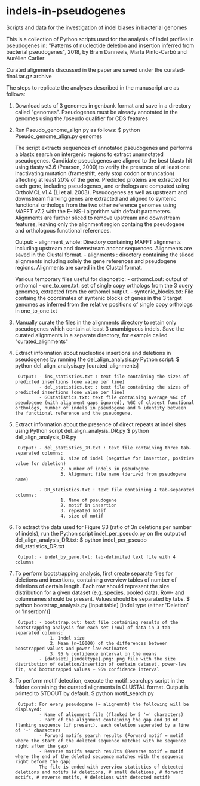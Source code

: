 # indels-in-pseudogenes
Scripts and data for the investigation of indel biases in bacterial genomes

This is a collection of Python scripts used for the analysis of indel profiles in pseudogenes in: 
"Patterns of nucleotide deletion and insertion inferred from bacterial pseudogenes", 2018, by Bram Danneels, Marta Pinto-Carbó and Aurélien Carlier

Curated alignments discussed in the paper are saved under the curated-final.tar.gz archive

The steps to replicate the analyses described in the manuscript are as follows:

1. Download sets of 3 genomes in genbank format and save in a directory called "genomes". Pseudogenes must be already annotated in the genomes using the /pseudo qualifier for CDS features
2. Run Pseudo_genome_align.py as follows:
    $ python Pseudo_genome_align.py genomes
    
    The script extracts sequences of annotated pseudogenes and performs a blastx search on intergenic regions to extract unannotated pseudogenes. Candidate pseudogenes are aligned to the best blastx hit using tfasty v3.6 (Pearson, 2000) to verify the presence of at least one inactivating mutation (frameshift, early stop codon or truncation) affecting at least 20% of the gene.
    Predicted proteins are extracted for each gene, including pseudogenes, and orthologs are computed using OrthoMCL v1.4 (Li et al. 2003). Pseudogenes as well as upstream and downstream flanking genes are extracted and aligned to syntenic functional orthologs from the two other reference genomes using MAFFT v7.2 with the E-INS-i algorithm with default parameters. Alignments are further sliced to remove upstream and downstream features, leaving only the alignment region containg the pseudogene and orthologous functional references. 
    
    Output: - alignment_whole: Directory containing MAFFT alignments including upstream and downstream anchor sequences. Alignments are saved in the Clustal format.
            - alignments : directory containing the sliced alignments including solely the gene references and pseudogene regions. Alignments are saved in the Clustal format.
    
    Various temporary files useful for diagnostic:
            - orthomcl.out: output of orthomcl
            - one_to_one.txt: set of single copy orthologs from the 3 query genomes, extracted from the orthomcl output.
            - syntenic_blocks.txt: File containg the coordinates of syntenic blocks of genes in the 3 target genomes as inferred from the relative positions of single copy orthologs in one_to_one.txt
            
3. Manually curate the files in the alignments directory to retain only pseudogenes which contain at least 3 unambiguous indels. Save the curated alignments in a separate directory, for example called "curated_alignments"

4. Extract information about nucleotide insertions and deletions in pseudogenes by running the del_align_analysis.py Python script:
        $ python del_align_analysis.py [curated_alignments]
        
        Output: - ins_statistics.txt : text file containing the sizes of predicted insertions (one value per line)
                - del_statistics.txt : text file containing the sizes of predicted insertions (one value per line)
                - GCstatistics.txt: text file containing average %GC of pseudogene (with alignment gaps ignored), %GC of closest functional orthologs, number of indels in pseudogene and % identity between the functional reference and the pseudogene.  
                
5. Extract information about the presence of direct repeats at indel sites using Python script del_align_analysis_DR.py
        $ python del_align_analysis_DR.py
        
        Output: - del_statistics_DR.txt : text file containing three tab-separated columns:
                        1. size of indel (negative for insertion, positive value for deletion)
                        2. number of indels in pseudogene
                        3. Alignment file name (derived from pseudogene name)
                        
                - DR_statistics.txt : text file containing 4 tab-separated columns:
                        1. Name of pseudogene
                        2. motif in insertion
                        3. repeated motif
                        4. size of motif

6. To extract the data used for Figure S3 (ratio of 3n deletions per number of indels), run the Python script indel_per_pseudo.py on the output of del_align_analysis_DR.txt:
    $ python indel_per_pseudo del_statistics_DR.txt
    
        Output: - indel_by_gene.txt: tab-delimited text file with 4 columns

7. To perform bootstrapping analysis, first create separate files for deletions and insertions, containing overview tables of number of deletions of certain length. Each row should represent the size distribution for a given dataset (e.g. species, pooled data). Row- and columnames should be present. Values should be separated by tabs.
	    $ python bootstrap_analysis.py [input table] [indel type (either 'Deletion' or 'Insertion')]
	
	    Output: - bootstrap.out: text file containing results of the bootstrapping analysis for each set (row) of data in 3 tab-separated columns:
				    1. Indel size
				    2. Mean (n=10000) of the differences between boostrapped values and power-law estimates
				    3. 95 % confidence interval on the means
				- [dataset]_[indeltype].png: png file with the size distribution of deletion/insertion of certain dataset, power-law fit, and bootstrapped values + 95% confidence interval

8. To perform motif detection, execute the motif_search.py script in the folder containing the curated alignments in CLUSTAL format. Output is printed to STDOUT by default.
	    $ python motif_search.py
	
	    Output: For every pseudogene (= alignemnt) the following will be displayed:
				- Name of alignment file (flanked by 5 '=' characters)
				- Part of the alignment containing the gap and 10 nt flanking sequence (if present), each deletion seperated by a line of '-' characters
				- Forward motifs search results (Forward motif = motif where the start of the deleted sequence matches with he sequence right after the gap)
				- Reverse motifs search results (Reverse motif = motif where the end of the deleted sequence matches with the sequence right before the gap)
				The file is ended with overview statistics of detected deletions and motifs (# deletions, # small deletions, # forward motifs, # reverse motifs, # deletions with detected motif)
				
	
